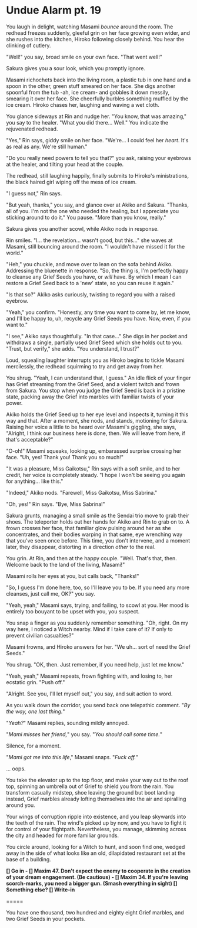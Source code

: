 # Undue Alarm pt. 19

You laugh in delight, watching Masami *bounce* around the room. The redhead freezes suddenly, gleeful grin on her face growing even wider, and she rushes into the kitchen, Hiroko following closely behind. You hear the clinking of cutlery.

"Well!" you say, broad smile on your own face. "That went well!"

Sakura gives you a sour look, which you promptly ignore.

Masami richochets back into the living room, a plastic tub in one hand and a spoon in the other, green stuff smeared on her face. She digs another spoonful from the tub -ah, ice cream- and gobbles it down messily, smearing it over her face. She cheerfully burbles something muffled by the ice cream. Hiroko chases her, laughing and waving a wet cloth.

You glance sideways at Rin and nudge her. "You know, that was amazing," you say to the healer. "What you did there... Well." You indicate the rejuvenated redhead.

"Yes," Rin says, giddy smile on her face. "We're... I could feel her *heart*. It's as real as any. We're still human."

"Do you really need powers to tell you that?" you ask, raising your eyebrows at the healer, and tilting your head at the couple.

The redhead, still laughing happily, finally submits to Hiroko's ministrations, the black haired girl wiping off the mess of ice cream.

"I guess not," Rin says.

"But yeah, thanks," you say, and glance over at Akiko and Sakura. "Thanks, all of you. I'm not the one who needed the healing, but I appreciate you sticking around to do it." You pause. "More than you know, really."

Sakura gives you another scowl, while Akiko nods in response.

Rin smiles. "I... the revelation... wasn't good, but this..." she waves at Masami, still bouncing around the room. "I wouldn't have missed it for the world."

"Heh," you chuckle, and move over to lean on the sofa behind Akiko. Addressing the bluenette in response. "So, the thing is, I'm perfectly happy to cleanse any Grief Seeds you have, or *will* have. By which I mean I can restore a Grief Seed back to a 'new' state, so you can reuse it again."

"Is that so?" Akiko asks curiously, twisting to regard you with a raised eyebrow.

"Yeah," you confirm. "Honestly, any time you want to come by, let me know, and I'll be happy to, uh, recycle any Grief Seeds you have. Now, even, if you want to."

"I see," Akiko says thoughtfully. "In that case..." She digs in her pocket and withdraws a single, partially used Grief Seed which she holds out to you. "Trust, but verify," she adds. "You understand, I trust?"

Loud, squealing laughter interrupts you as Hiroko begins to tickle Masami mercilessly, the redhead squirming to try and get away from her.

You shrug. "Yeah, I can understand that, I guess." An idle flick of your finger has Grief streaming from the Grief Seed, and a violent twitch and frown from Sakura. You stop when you judge the Grief Seed is back in a pristine state, packing away the Grief into marbles with familiar twists of your power.

Akiko holds the Grief Seed up to her eye level and inspects it, turning it this way and that. After a moment, she nods, and stands, motioning for Sakura. Raising her voice a little to be heard over Masami's giggling, she says, "Alright, I think our business here is done, then. We will leave from here, if that's acceptable?"

"O-oh!" Masami squeaks, looking up, embarassed surprise crossing her face. "Uh, yes! Thank you! Thank you so much!"

"It was a pleasure, Miss Gaikotsu," Rin says with a soft smile, and to her credit, her voice is completely steady. "I hope I won't be seeing you again for anything... like this."

"Indeed," Akiko nods. "Farewell, Miss Gaikotsu, Miss Sabrina."

"Oh, yes!" Rin says. "Bye, Miss Sabrina!"

Sakura grunts, managing a small smile as the Sendai trio move to grab their shoes. The teleporter holds out her hands for Akiko and Rin to grab on to. A frown crosses her face, that familiar glow pulsing around her as she concentrates, and their bodies warping in that same, eye wrenching way that you've seen once before. This time, you don't intervene, and a moment later, they disappear, distorting in a direction *other* to the real.

You grin. At Rin, and then at the happy couple. "Well. That's that, then. Welcome back to the land of the living, Masami!"

Masami rolls her eyes at you, but calls back, "Thanks!"

"So, I guess I'm done here, too, so I'll leave you to be. If you need any more cleanses, just call me, OK?" you say.

"Yeah, yeah," Masami says, trying, and failing, to scowl at you. Her mood is entirely too bouyant to be upset with you, you suspect.

You snap a finger as you suddenly remember something. "Oh, right. On my way here, I noticed a Witch nearby. Mind if I take care of it? If only to prevent civilian casualties?"

Masami frowns, and Hiroko answers for her. "We uh... sort of need the Grief Seeds."

You shrug. "OK, then. Just remember, if you need help, just let me know."

"Yeah, yeah," Masami repeats, frown fighting with, and losing to, her ecstatic grin. "Push off."

"Alright. See you, I'll let myself out," you say, and suit action to word.

As you walk down the corridor, you send back one telepathic comment. "*By the way, one last thing.*"

"*Yeah?*" Masami replies, sounding mildly annoyed.

"*Mami misses her friend,*" you say. "*You should call some time.*"

Silence, for a moment.

"*Mami got me *into* this life*," Masami snaps. "*Fuck off.*"

... oops.

You take the elevator up to the top floor, and make your way out to the roof top, spinning an umbrella out of Grief to shield you from the rain. You transform casually midstep, shoe leaving the ground but boot landing instead, Grief marbles already lofting themselves into the air and spiralling around you.

Your wings of corruption ripple into existence, and you leap skywards into the teeth of the rain. The wind's picked up by now, and you have to fight it for control of your flightpath. Nevertheless, you manage, skimming across the city and headed for more familiar grounds.

You circle around, looking for a Witch to hunt, and soon find one, wedged away in the side of what looks like an old, dilapidated restaurant set at the base of a building.

**\[] Go in
\- \[] Maxim 47. Don't expect the enemy to cooperate in the creation of your dream engagement. (Be cautious)
\- \[] Maxim 34. If you're leaving scorch-marks, you need a bigger gun. (Smash everything in sight)
\[] Something else?
\[] Write-in**

\=====​

You have one thousand, two hundred and eighty eight Grief marbles, and two Grief Seeds in your pockets.
